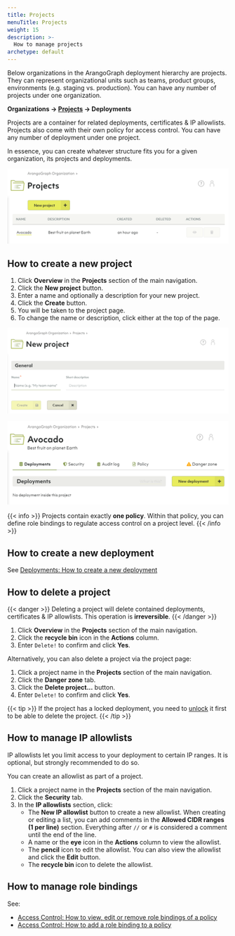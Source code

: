 ```yaml
---
title: Projects
menuTitle: Projects
weight: 15
description: >-
  How to manage projects
archetype: default
---
```

Below organizations in the ArangoGraph deployment hierarchy are projects. They can
represent organizational units such as teams, product groups, environments
(e.g. staging vs. production). You can have any number of projects under one
organization.

**Organizations → <u>Projects</u> → Deployments**

Projects are a container for related deployments, certificates & IP allowlists.
Projects also come with their own policy for access control. You can have any
number of deployment under one project.

In essence, you can create whatever structure fits you for a given organization,
its projects and deployments.

![ArangoGraph Projects Overview](../../images/arangograph-projects-overview.png)

## How to create a new project

1. Click __Overview__ in the __Projects__ section of the main navigation.
2. Click the __New project__ button.
3. Enter a name and optionally a description for your new project.
4. Click the __Create__ button.
5. You will be taken to the project page.
6. To change the name or description, click either at the top of the page.

![ArangoGraph New Project](../../images/arangograph-new-project.png)

![ArangoGraph Project Summary](../../images/arangograph-project.png)

{{< info >}}
Projects contain exactly **one policy**. Within that policy, you can define
role bindings to regulate access control on a project level.
{{< /info >}}

## How to create a new deployment

See [Deployments: How to create a new deployment](deployments/_index.md#how-to-create-a-new-deployment)

## How to delete a project

{{< danger >}}
Deleting a project will delete contained deployments, certificates & IP allowlists.
This operation is **irreversible**.
{{< /danger >}}

1. Click __Overview__ in the __Projects__ section of the main navigation.
2. Click the __recycle bin__ icon in the __Actions__ column.
3. Enter `Delete!` to confirm and click __Yes__.

Alternatively, you can also delete a project via the project page:

1. Click a project name in the __Projects__ section of the main navigation.
2. Click the __Danger zone__ tab.
3. Click the __Delete project...__ button.
4. Enter `Delete!` to confirm and click __Yes__.

{{< tip >}}
If the project has a locked deployment, you need to [unlock](security-and-access-control/_index.md#locked-resources)
it first to be able to delete the project.
{{< /tip >}}

## How to manage IP allowlists

IP allowlists let you limit access to your deployment to certain IP ranges.
It is optional, but strongly recommended to do so.

You can create an allowlist as part of a project.

1. Click a project name in the __Projects__ section of the main navigation.
2. Click the __Security__ tab.
3. In the __IP allowlists__ section, click:
   - The __New IP allowlist__ button to create a new allowlist.
     When creating or editing a list, you can add comments
     in the __Allowed CIDR ranges (1 per line)__ section. 
     Everything after `//` or `#` is considered a comment until the end of the line.
   - A name or the __eye__ icon in the __Actions__ column to view the allowlist.
   - The __pencil__ icon to edit the allowlist.
     You can also view the allowlist and click the __Edit__ button.
   - The __recycle bin__ icon to delete the allowlist.

## How to manage role bindings

See:
- [Access Control: How to view, edit or remove role bindings of a policy](security-and-access-control/_index.md#how-to-view-edit-or-remove-role-bindings-of-a-policy)
- [Access Control: How to add a role binding to a policy](security-and-access-control/_index.md#how-to-add-a-role-binding-to-a-policy)
